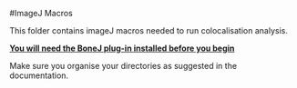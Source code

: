 #ImageJ Macros

This folder contains imageJ macros needed to run colocalisation analysis.

**[You will need the BoneJ plug-in installed before you begin](https://imagej.net/plugins/bonej)**

Make sure you organise your directories as suggested in the documentation.
